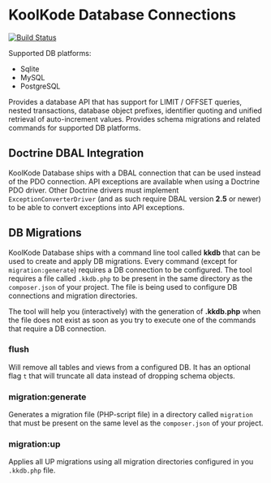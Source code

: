 # KoolKode Database Connections

[![Build Status](https://travis-ci.org/koolkode/database.svg?branch=master)](https://travis-ci.org/koolkode/database)

Supported DB platforms:
- Sqlite
- MySQL
- PostgreSQL

Provides a database API that has support for LIMIT / OFFSET queries, nested transactions, database object prefixes,
identifier quoting and unified retrieval of auto-increment values. Provides schema migrations and related commands
for supported DB platforms.

## Doctrine DBAL Integration

KoolKode Database ships with a DBAL connection that can be used instead of the PDO connection. API exceptions are
available when using a Doctrine PDO driver. Other Doctrine drivers must implement `ExceptionConverterDriver`
(and as such require DBAL version **2.5** or newer) to be able to convert exceptions into API exceptions.

## DB Migrations

KoolKode Database ships with a command line tool called **kkdb** that can be used to create and apply DB migrations.
Every command (except for `migration:generate`) requires a DB connection to be configured. The tool requires a
file called `.kkdb.php` to be present in the same directory as the `composer.json` of your project. The file
is being used to configure DB connections and migration directories.

The tool will help you (interactively) with the generation of **.kkdb.php** when the file does not exist as soon as you try to
execute one of the commands that require a DB connection.

### flush

Will remove all tables and views from a configured DB. It has an optional flag `t` that will truncate all data instead
of dropping schema objects.

### migration:generate

Generates a migration file (PHP-script file) in a directory called `migration` that must be present on the same level
as the `composer.json` of your project.

### migration:up

Applies all UP migrations using all migration directories configured in you `.kkdb.php` file.

